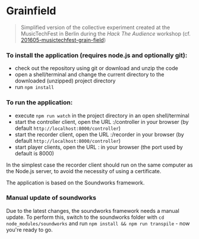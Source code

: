 # Grainfield

> Simplified version of the collective experiment created at the MusicTechFest in Berlin during the _Hack The Audience_ workshop (cf. [201605-musictechfest-grain-field](https://github.com/collective-soundworks-workshops/201605-musictechfest-grain-field))

### To install the application (requires node.js and optionally git):

- check out the repository using git or download and unzip the code
- open a shell/terminal and change the current directory to the downloaded (unzipped) project directory
- run `npm install`

### To run the application:

- execute `npm run watch` in the project directory in an open shell/terminal
- start the controller client, open the URL <server address>:<port>/controller in your browser (by default `http://localhost:8000/controller`)
- start the recorder client, open the URL <server address>:<port>/recorder in your browser (by default `http://localhost:8000/controller`)
- start player clients, open the URL <server address>:<port> in your browser (the port used by default is 8000)

In the simplest case the recorder client should run on the same computer as the Node.js server, to avoid the necessity of using a certificate.

The application is based on the Soundworks framework.

### Manual update of soundworks

Due to the latest changes, the soundworks framework needs a manual update. To perform this, switch to the soundworks folder with
`cd node_modules/soundworks` and run `npm install && npm run transpile` - now you're ready to go.
